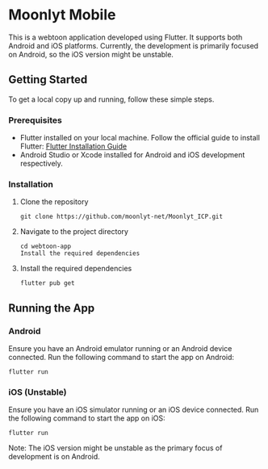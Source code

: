 # Moonlyt Mobile

This is a webtoon application developed using Flutter. It supports both Android and iOS platforms. Currently, the development is primarily focused on Android, so the iOS version might be unstable.

## Getting Started

To get a local copy up and running, follow these simple steps.

### Prerequisites

- Flutter installed on your local machine. Follow the official guide to install Flutter: [Flutter Installation Guide](https://flutter.dev/docs/get-started/install)
- Android Studio or Xcode installed for Android and iOS development respectively.

### Installation

1. Clone the repository
    ```
    git clone https://github.com/moonlyt-net/Moonlyt_ICP.git
    ```

2. Navigate to the project directory
    ```
    cd webtoon-app
    Install the required dependencies
    ```

3. Install the required dependencies
    ```
    flutter pub get
    ```

## Running the App
### Android
Ensure you have an Android emulator running or an Android device connected.
Run the following command to start the app on Android:
```
flutter run
```
### iOS (Unstable)
Ensure you have an iOS simulator running or an iOS device connected.
Run the following command to start the app on iOS:
```
flutter run
```
Note: The iOS version might be unstable as the primary focus of development is on Android.